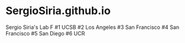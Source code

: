 # SergioSiria.github.io
Sergio Siria's Lab F
#1 UCSB
#2 Los Angeles
#3 San Francisco
#4 San Francisco
#5 San Diego
#6 UCR
